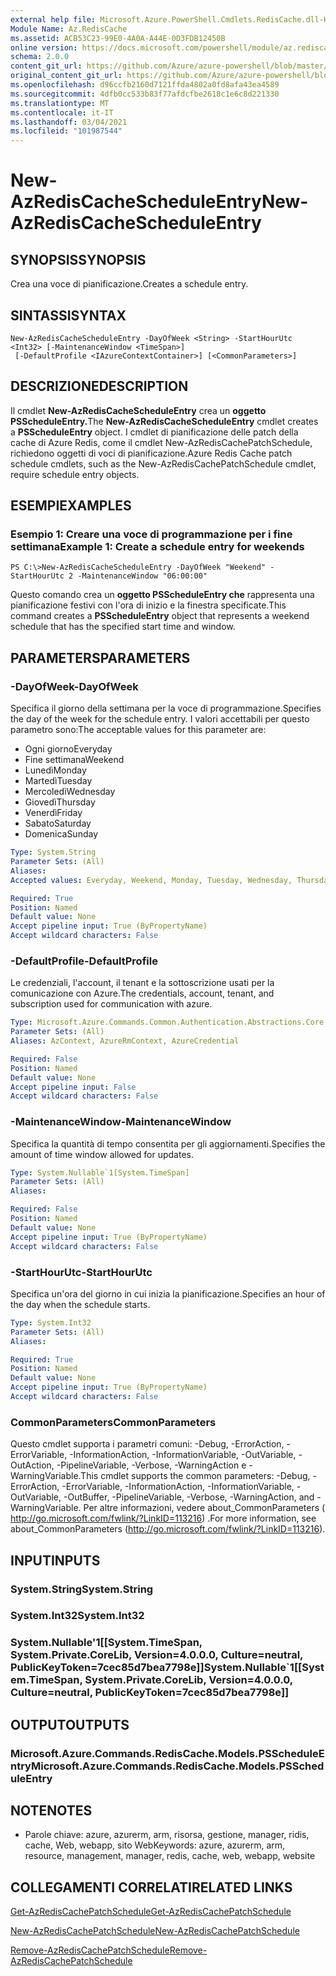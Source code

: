 ```yaml
---
external help file: Microsoft.Azure.PowerShell.Cmdlets.RedisCache.dll-Help.xml
Module Name: Az.RedisCache
ms.assetid: ACB53C23-99E0-4A0A-A44E-0D3FDB12450B
online version: https://docs.microsoft.com/powershell/module/az.rediscache/new-azrediscachescheduleentry
schema: 2.0.0
content_git_url: https://github.com/Azure/azure-powershell/blob/master/src/RedisCache/RedisCache/help/New-AzRedisCacheScheduleEntry.md
original_content_git_url: https://github.com/Azure/azure-powershell/blob/master/src/RedisCache/RedisCache/help/New-AzRedisCacheScheduleEntry.md
ms.openlocfilehash: d96ccfb2160d7121ffda4802a0fd8afa43ea4589
ms.sourcegitcommit: 4dfb0cc533b83f77afdcfbe2618c1e6c8d221330
ms.translationtype: MT
ms.contentlocale: it-IT
ms.lasthandoff: 03/04/2021
ms.locfileid: "101987544"
---
```

# <span data-ttu-id="d0803-101">New-AzRedisCacheScheduleEntry</span><span class="sxs-lookup"><span data-stu-id="d0803-101">New-AzRedisCacheScheduleEntry</span></span>

## <span data-ttu-id="d0803-102">SYNOPSIS</span><span class="sxs-lookup"><span data-stu-id="d0803-102">SYNOPSIS</span></span>
<span data-ttu-id="d0803-103">Crea una voce di pianificazione.</span><span class="sxs-lookup"><span data-stu-id="d0803-103">Creates a schedule entry.</span></span>

## <span data-ttu-id="d0803-104">SINTASSI</span><span class="sxs-lookup"><span data-stu-id="d0803-104">SYNTAX</span></span>

```
New-AzRedisCacheScheduleEntry -DayOfWeek <String> -StartHourUtc <Int32> [-MaintenanceWindow <TimeSpan>]
 [-DefaultProfile <IAzureContextContainer>] [<CommonParameters>]
```

## <span data-ttu-id="d0803-105">DESCRIZIONE</span><span class="sxs-lookup"><span data-stu-id="d0803-105">DESCRIPTION</span></span>
<span data-ttu-id="d0803-106">Il cmdlet **New-AzRedisCacheScheduleEntry** crea un **oggetto PSScheduleEntry.**</span><span class="sxs-lookup"><span data-stu-id="d0803-106">The **New-AzRedisCacheScheduleEntry** cmdlet creates a **PSScheduleEntry** object.</span></span>
<span data-ttu-id="d0803-107">I cmdlet di pianificazione delle patch della cache di Azure Redis, come il cmdlet New-AzRedisCachePatchSchedule, richiedono oggetti di voci di pianificazione.</span><span class="sxs-lookup"><span data-stu-id="d0803-107">Azure Redis Cache patch schedule cmdlets, such as the New-AzRedisCachePatchSchedule cmdlet, require schedule entry objects.</span></span>

## <span data-ttu-id="d0803-108">ESEMPI</span><span class="sxs-lookup"><span data-stu-id="d0803-108">EXAMPLES</span></span>

### <span data-ttu-id="d0803-109">Esempio 1: Creare una voce di programmazione per i fine settimana</span><span class="sxs-lookup"><span data-stu-id="d0803-109">Example 1: Create a schedule entry for weekends</span></span>
```
PS C:\>New-AzRedisCacheScheduleEntry -DayOfWeek "Weekend" -StartHourUtc 2 -MaintenanceWindow "06:00:00"
```

<span data-ttu-id="d0803-110">Questo comando crea un **oggetto PSScheduleEntry che** rappresenta una pianificazione festivi con l'ora di inizio e la finestra specificate.</span><span class="sxs-lookup"><span data-stu-id="d0803-110">This command creates a **PSScheduleEntry** object that represents a weekend schedule that has the specified start time and window.</span></span>

## <span data-ttu-id="d0803-111">PARAMETERS</span><span class="sxs-lookup"><span data-stu-id="d0803-111">PARAMETERS</span></span>

### <span data-ttu-id="d0803-112">-DayOfWeek</span><span class="sxs-lookup"><span data-stu-id="d0803-112">-DayOfWeek</span></span>
<span data-ttu-id="d0803-113">Specifica il giorno della settimana per la voce di programmazione.</span><span class="sxs-lookup"><span data-stu-id="d0803-113">Specifies the day of the week for the schedule entry.</span></span>
<span data-ttu-id="d0803-114">I valori accettabili per questo parametro sono:</span><span class="sxs-lookup"><span data-stu-id="d0803-114">The acceptable values for this parameter are:</span></span>
- <span data-ttu-id="d0803-115">Ogni giorno</span><span class="sxs-lookup"><span data-stu-id="d0803-115">Everyday</span></span> 
- <span data-ttu-id="d0803-116">Fine settimana</span><span class="sxs-lookup"><span data-stu-id="d0803-116">Weekend</span></span> 
- <span data-ttu-id="d0803-117">Lunedì</span><span class="sxs-lookup"><span data-stu-id="d0803-117">Monday</span></span> 
- <span data-ttu-id="d0803-118">Martedì</span><span class="sxs-lookup"><span data-stu-id="d0803-118">Tuesday</span></span> 
- <span data-ttu-id="d0803-119">Mercoledì</span><span class="sxs-lookup"><span data-stu-id="d0803-119">Wednesday</span></span> 
- <span data-ttu-id="d0803-120">Giovedì</span><span class="sxs-lookup"><span data-stu-id="d0803-120">Thursday</span></span> 
- <span data-ttu-id="d0803-121">Venerdì</span><span class="sxs-lookup"><span data-stu-id="d0803-121">Friday</span></span> 
- <span data-ttu-id="d0803-122">Sabato</span><span class="sxs-lookup"><span data-stu-id="d0803-122">Saturday</span></span> 
- <span data-ttu-id="d0803-123">Domenica</span><span class="sxs-lookup"><span data-stu-id="d0803-123">Sunday</span></span>

```yaml
Type: System.String
Parameter Sets: (All)
Aliases:
Accepted values: Everyday, Weekend, Monday, Tuesday, Wednesday, Thursday, Friday, Saturday, Sunday

Required: True
Position: Named
Default value: None
Accept pipeline input: True (ByPropertyName)
Accept wildcard characters: False
```

### <span data-ttu-id="d0803-124">-DefaultProfile</span><span class="sxs-lookup"><span data-stu-id="d0803-124">-DefaultProfile</span></span>
<span data-ttu-id="d0803-125">Le credenziali, l'account, il tenant e la sottoscrizione usati per la comunicazione con Azure.</span><span class="sxs-lookup"><span data-stu-id="d0803-125">The credentials, account, tenant, and subscription used for communication with azure.</span></span>

```yaml
Type: Microsoft.Azure.Commands.Common.Authentication.Abstractions.Core.IAzureContextContainer
Parameter Sets: (All)
Aliases: AzContext, AzureRmContext, AzureCredential

Required: False
Position: Named
Default value: None
Accept pipeline input: False
Accept wildcard characters: False
```

### <span data-ttu-id="d0803-126">-MaintenanceWindow</span><span class="sxs-lookup"><span data-stu-id="d0803-126">-MaintenanceWindow</span></span>
<span data-ttu-id="d0803-127">Specifica la quantità di tempo consentita per gli aggiornamenti.</span><span class="sxs-lookup"><span data-stu-id="d0803-127">Specifies the amount of time window allowed for updates.</span></span>

```yaml
Type: System.Nullable`1[System.TimeSpan]
Parameter Sets: (All)
Aliases:

Required: False
Position: Named
Default value: None
Accept pipeline input: True (ByPropertyName)
Accept wildcard characters: False
```

### <span data-ttu-id="d0803-128">-StartHourUtc</span><span class="sxs-lookup"><span data-stu-id="d0803-128">-StartHourUtc</span></span>
<span data-ttu-id="d0803-129">Specifica un'ora del giorno in cui inizia la pianificazione.</span><span class="sxs-lookup"><span data-stu-id="d0803-129">Specifies an hour of the day when the schedule starts.</span></span>

```yaml
Type: System.Int32
Parameter Sets: (All)
Aliases:

Required: True
Position: Named
Default value: None
Accept pipeline input: True (ByPropertyName)
Accept wildcard characters: False
```

### <span data-ttu-id="d0803-130">CommonParameters</span><span class="sxs-lookup"><span data-stu-id="d0803-130">CommonParameters</span></span>
<span data-ttu-id="d0803-131">Questo cmdlet supporta i parametri comuni: -Debug, -ErrorAction, -ErrorVariable, -InformationAction, -InformationVariable, -OutVariable, -OutAction, -PipelineVariable, -Verbose, -WarningAction e -WarningVariable.</span><span class="sxs-lookup"><span data-stu-id="d0803-131">This cmdlet supports the common parameters: -Debug, -ErrorAction, -ErrorVariable, -InformationAction, -InformationVariable, -OutVariable, -OutBuffer, -PipelineVariable, -Verbose, -WarningAction, and -WarningVariable.</span></span> <span data-ttu-id="d0803-132">Per altre informazioni, vedere about_CommonParameters ( http://go.microsoft.com/fwlink/?LinkID=113216) .</span><span class="sxs-lookup"><span data-stu-id="d0803-132">For more information, see about_CommonParameters (http://go.microsoft.com/fwlink/?LinkID=113216).</span></span>

## <span data-ttu-id="d0803-133">INPUT</span><span class="sxs-lookup"><span data-stu-id="d0803-133">INPUTS</span></span>

### <span data-ttu-id="d0803-134">System.String</span><span class="sxs-lookup"><span data-stu-id="d0803-134">System.String</span></span>

### <span data-ttu-id="d0803-135">System.Int32</span><span class="sxs-lookup"><span data-stu-id="d0803-135">System.Int32</span></span>

### <span data-ttu-id="d0803-136">System.Nullable'1[[System.TimeSpan, System.Private.CoreLib, Version=4.0.0.0, Culture=neutral, PublicKeyToken=7cec85d7bea7798e]]</span><span class="sxs-lookup"><span data-stu-id="d0803-136">System.Nullable\`1[[System.TimeSpan, System.Private.CoreLib, Version=4.0.0.0, Culture=neutral, PublicKeyToken=7cec85d7bea7798e]]</span></span>

## <span data-ttu-id="d0803-137">OUTPUT</span><span class="sxs-lookup"><span data-stu-id="d0803-137">OUTPUTS</span></span>

### <span data-ttu-id="d0803-138">Microsoft.Azure.Commands.RedisCache.Models.PSScheduleEntry</span><span class="sxs-lookup"><span data-stu-id="d0803-138">Microsoft.Azure.Commands.RedisCache.Models.PSScheduleEntry</span></span>

## <span data-ttu-id="d0803-139">NOTE</span><span class="sxs-lookup"><span data-stu-id="d0803-139">NOTES</span></span>
* <span data-ttu-id="d0803-140">Parole chiave: azure, azurerm, arm, risorsa, gestione, manager, ridis, cache, Web, webapp, sito Web</span><span class="sxs-lookup"><span data-stu-id="d0803-140">Keywords: azure, azurerm, arm, resource, management, manager, redis, cache, web, webapp, website</span></span>

## <span data-ttu-id="d0803-141">COLLEGAMENTI CORRELATI</span><span class="sxs-lookup"><span data-stu-id="d0803-141">RELATED LINKS</span></span>

[<span data-ttu-id="d0803-142">Get-AzRedisCachePatchSchedule</span><span class="sxs-lookup"><span data-stu-id="d0803-142">Get-AzRedisCachePatchSchedule</span></span>](./Get-AzRedisCachePatchSchedule.md)

[<span data-ttu-id="d0803-143">New-AzRedisCachePatchSchedule</span><span class="sxs-lookup"><span data-stu-id="d0803-143">New-AzRedisCachePatchSchedule</span></span>](./New-AzRedisCachePatchSchedule.md)

[<span data-ttu-id="d0803-144">Remove-AzRedisCachePatchSchedule</span><span class="sxs-lookup"><span data-stu-id="d0803-144">Remove-AzRedisCachePatchSchedule</span></span>](./Remove-AzRedisCachePatchSchedule.md)



